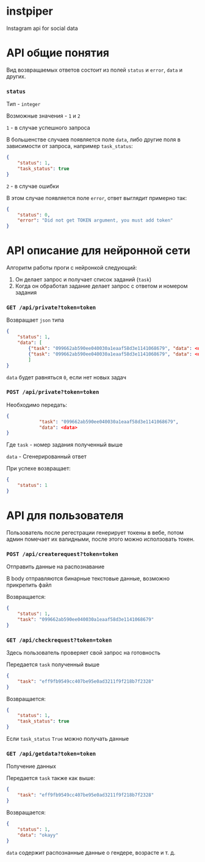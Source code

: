 # instpiper
Instagram api for social data


# API общие понятия

Вид возвращаемых ответов состоит из полей `status` и `error`, `data` и других.

### `status`

Тип - `integer`

Возможные значения - `1` и `2`

`1` - в случае успешного запроса

В большенстве случаев появляется поле `data`,  либо другие поля в зависимости от запроса, например `task_status`:

```json
{
    "status": 1,
    "task_status": true
}
```


`2` - в случае ошибки

В этом случае появляется поле `error`, ответ выглядит примерно так:

```json
{
    "status": 0,
    "error": "Did not get TOKEN argument, you must add token"
}
```



# API описание для нейронной сети

Алгоритм работы проги с нейронкой следующий:

1. Он делает запрос и получает список заданий (`task`)
2. Когда он обработал задание делает запрос с ответом и номером задания

### `GET /api/private?token=token`

Возвращает `json` типа

```json
{
    "status": 1,
    "data": [
		{"task": "099662ab590ee040030a1eaaf58d3e1141068679", "data": <data>},
		{"task": "099662ab590ee040030a1eaaf58d3e1141068679", "data": <data>}
		]
}
```

`data` будет равняться  `0`, если нет новых задач

### `POST /api/private?token=token`

Необходимо передать:

```json
{
            "task": "099662ab590ee040030a1eaaf58d3e1141068679",
            "data": <data>
}
```

Где `task` - номер задания полученный выше

`data` - Сгенерированный ответ

При успехе возвращает:

```json
{
    "status": 1
}
```


# API для пользователя

Пользователь после регестрации генерирует токены в вебе, потом админ помечает их валидными, после этого можно исползовать токен.

### `POST /api/createrequest?token=token`

Отправить данные на распознавание

В body отправляются бинарные текстовые данные, возможно прикрепить файл

Возвращается:

```json
{
    "status": 1,
    "task": "099662ab590ee040030a1eaaf58d3e1141068679"
}
```

### `GET /api/checkrequest?token=token`

Здесь пользователь проверяет свой запрос на готовность

Передается `task` полученный выше

```json
{
    "task": "eff9fb9549cc407be95e0ad3211f9f218b7f2328"
}
```

Возвращается:

```json
{
    "status": 1,
    "task_status": true
}
```

Если `task_status` `True` можно получать данные

### `GET /api/getdata?token=token`

Получение данных

Передается `task` также как выше:

```json
{
    "task": "eff9fb9549cc407be95e0ad3211f9f218b7f2328"
}
```

Возвращается:

```json
{
    "status": 1,
    "data": "okayy"
}
```

`data` содержит распознанные данные о гендере, возрасте и т. д.
